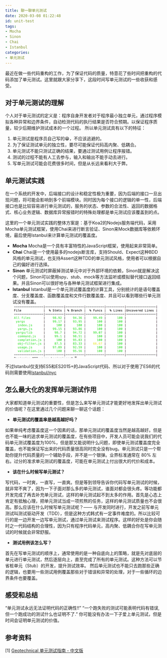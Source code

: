 ```yaml
---
title: 聊一聊单元测试
date: 2020-03-08 01:22:48
id: unit-test
tags: 
- Mocha
- Sinon
- Chai
- Istanbul
categories: 
- 单元测试
---
```


最近在做一些代码重构的工作，为了保证代码的质量，特意花了些时间把重构的代码添加了单元测试。这里就跟大家分享下，这段时间写单元测试的一些收获和感受。
<!-- more -->

<style>
img {
  width: 500px;
}
</style>

## 对于单元测试的理解
个人对于单元测试的定义是：程序自身开发者对于程序最小独立单元，通过程序模拟各种异常和边界条件，自动检测代码的执行结果是否符合预期。以保证程序质量，较少后期维护测试成本的一个过程。
所以单元测试具有以下的特征：
1. 单元测试是程序员自己写的😁，不应该逃避的。
2. 为了保证测试单元的独立性，要尽可能保证代码高内聚、低耦合。
3. 单元测试不能只测试正确的结果，要通过测试用例让程序报错。
4. 测试的过程不能有人工去参与，输入和输出不能手动去进行。
5. 写单元测试可能会花费很多时间，但是从长远来看利大于弊。

## 单元测试实践
在一个系统的开发中，后端接口的设计和稳定性极为重要，因为后端的接口一旦出现问题，将可能会影响到多个前端模块。同时因为每个接口的逻辑的单一性，后端接口也是比较容易进行单元测试的，服务的状态、参数的合法性、返回的数据格式、核心业务逻辑、数据库异常报错时的特殊处理都是单元测试应该覆盖到的点。

这里的一个单元测试实践的整体方案是：基于Koa2的Nodejs服务端代码，采用Mocha单元测试框架，使用Chai来进行断言验证、Sinon来Mock数据库等依赖环境，最后使用Istanbul来计算单元测试的覆盖度。

- **Mocha**
Mocha是一个具有丰富特性的JavaScript框架，使用起来非常简单。
- **Chai**
Chai是一个使用最多的nodejs断言库，支持Should、Expect这种BDD风格的单元测试，也支持Assert这种TDD的单元测试风格，使用者可以根据自己的偏好进行选择。
- **Sinon**
单元测试时屏蔽掉测试单元中对于外部环境的依赖，Sinon就是解决这个问题，Sinon可以使用spy、stub、mock等方法监听或模拟替代接口返回结果。并且Sinon可以很好地与各种单元测试框架进行集成。
- **Istanbul**
Istanbul是一个单元测试覆盖度的计算工具，分别统计的是语句覆盖度、分支覆盖度、函数覆盖度和文件行数覆盖度、并且可以看到哪些行单元测试没有覆盖。
![](../../images/article/我心目中的单元测试/istanbul.png)

不过Istanbul仅支持ES5和ES2015+的JavaScript代码、所以对于使用了ES6的代码则需要使用[Istanbul/nyc](https://github.com/istanbuljs/nyc)

## 怎么最大化的发挥单元测试作用
大家都知道单元测试的重要性，但是怎么来写单元测试才能更好地发挥出单元测试的价值呢？在这里通过几个问题来聊一聊这个话题：

- **单元测试的覆盖率是越高越好吗？**

如果单纯考虑覆盖度这一个因素的话，那单元测试的覆盖度当然是越高越好。但是也不能一味的追求单元测试的覆盖度，在有些项目中，开发人员可能会说我们的代码单元测试覆盖度为100%，但是那又能说明什么问题，即使单元测试覆盖度完全覆盖，也不能保证写出来的代码质量很高同时完全没有bug。单元测试只是一个帮助你提升代码质量的一个辅助手段，并不是一个银弹。业界标准通常在 80% 左右。过分的准求单元测试的覆盖度，可能在单元测试上付出很大的代价和成本。

- **该在什么时候写单元测试？**

写代码，一时爽，一直写，一直爽。但是等到领导告诉你代码写单元测试的时候，就非常不爽了，因为一下子面对那么多的单元测试，谁面对都会很头疼。等功能都开发完成了再去补充单元测试，这样的单元测试起不到太多的作用。首先是心态上肯定有抵触心理，把单元测试当成一项煎熬的任务，这样的单元测试质量也不会很高。那么应该在什么时候写单元测试呢？—— 与开发同时进行，开发之前写单元测试叫测试驱动开发（TDD），但是这种方式韩式有一定事件难度的。所以比较可行的是一边开发一边写单元测试，通过单元测试来测试程序。这样的好处是你会随时之一代码结构的合理性，因为只有程序代码单元，高内聚、低耦合你在写单元测试的时候就会非常舒服。

- **测试用例该怎么写？**

首先在写单元测试的顺序上，通常使用的是一种自底向上的策略，就是先对底层的单元进行单元测试，然后逐层向上，直至完成了所有的单元测试。这种方法可以节省桩单元（Stub）的开发，提升测试效率。
然后单元测试也不能只去跑那些正确的逻辑，也要用一些测试用例覆盖那些对于错误和异常的处理，对于一些循环的边界条件也要覆盖。

## 感受和总结
“单元测试永远无法证明代码的正确性!!”
“一个跑失败的测试可能表明代码有错误, 但一个跑成功的测试什么也证明不了.”
你可能没有办法一下子爱上单元测试，但是时间会证明单元测试的价值。

## 参考资料
[1] [Geotechnical 单元测试指南 - 中文版](https://github.com/yangyubo/zh-unit-testing-guidelines#id6)


